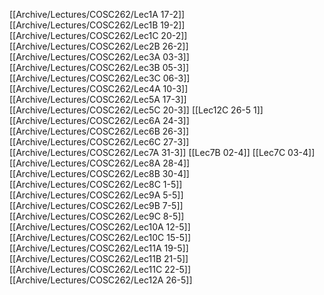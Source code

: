 [[Archive/Lectures/COSC262/Lec1A 17-2]]
[[Archive/Lectures/COSC262/Lec1B 19-2]]
[[Archive/Lectures/COSC262/Lec1C 20-2]]
[[Archive/Lectures/COSC262/Lec2B 26-2]]
[[Archive/Lectures/COSC262/Lec3A 03-3]]
[[Archive/Lectures/COSC262/Lec3B 05-3]]
[[Archive/Lectures/COSC262/Lec3C 06-3]]
[[Archive/Lectures/COSC262/Lec4A 10-3]]
[[Archive/Lectures/COSC262/Lec5A 17-3]]
[[Archive/Lectures/COSC262/Lec5C 20-3]]
[[Lec12C 26-5 1]]
[[Archive/Lectures/COSC262/Lec6A 24-3]]
[[Archive/Lectures/COSC262/Lec6B 26-3]]
[[Archive/Lectures/COSC262/Lec6C 27-3]]
[[Archive/Lectures/COSC262/Lec7A 31-3]]
[[Lec7B 02-4]]
[[Lec7C 03-4]]
[[Archive/Lectures/COSC262/Lec8A 28-4]]
[[Archive/Lectures/COSC262/Lec8B 30-4]]
[[Archive/Lectures/COSC262/Lec8C 1-5]]
[[Archive/Lectures/COSC262/Lec9A 5-5]]
[[Archive/Lectures/COSC262/Lec9B 7-5]]
[[Archive/Lectures/COSC262/Lec9C 8-5]]
[[Archive/Lectures/COSC262/Lec10A 12-5]]
[[Archive/Lectures/COSC262/Lec10C 15-5]]
[[Archive/Lectures/COSC262/Lec11A 19-5]]
[[Archive/Lectures/COSC262/Lec11B 21-5]]
[[Archive/Lectures/COSC262/Lec11C 22-5]]
[[Archive/Lectures/COSC262/Lec12A 26-5]]